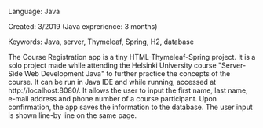 Language: Java

Created: 3/2019 (Java exprerience: 3 months)

Keywords: Java, server, Thymeleaf, Spring, H2, database

The Course Registration app is a tiny HTML-Thymeleaf-Spring 
project. It is a solo project made while attending the Helsinki University course "Server-Side Web 
Development Java" to further practice the concepts of the course. It can be run in Java IDE and 
while running, accessed at http://localhost:8080/. It allows the user to input the first name, last name, e-mail address and phone number of a course participant. 
Upon confirmation, the app saves the information to the database. The user input is shown line-by line on the same page.


